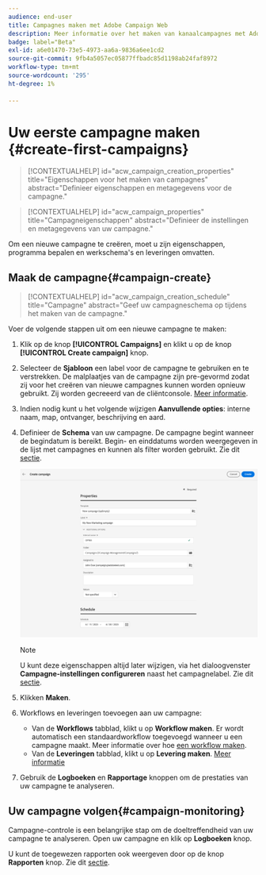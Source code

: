 ```yaml
---
audience: end-user
title: Campagnes maken met Adobe Campaign Web
description: Meer informatie over het maken van kanaalcampagnes met Adobe Campaign Web
badge: label="Beta"
exl-id: a6e01470-73e5-4973-aa6a-9836a6ee1cd2
source-git-commit: 9fb4a5057ec05877ffbadc85d1198ab24faf8972
workflow-type: tm+mt
source-wordcount: '295'
ht-degree: 1%

---
```



# Uw eerste campagne maken {#create-first-campaigns}

>[!CONTEXTUALHELP]
>id="acw_campaign_creation_properties"
>title="Eigenschappen voor het maken van campagnes"
>abstract="Definieer eigenschappen en metagegevens voor de campagne."

>[!CONTEXTUALHELP]
>id="acw_campaign_properties"
>title="Campagneigenschappen"
>abstract="Definieer de instellingen en metagegevens van uw campagne."

Om een nieuwe campagne te creëren, moet u zijn eigenschappen, programma bepalen en werkschema&#39;s en leveringen omvatten.

## Maak de campagne{#campaign-create}

>[!CONTEXTUALHELP]
>id="acw_campaign_creation_schedule"
>title="Campagne"
>abstract="Geef uw campagneschema op tijdens het maken van de campagne."

Voer de volgende stappen uit om een nieuwe campagne te maken:

1. Klik op de knop **[!UICONTROL Campaigns]** en klikt u op de knop **[!UICONTROL Create campaign]** knop.
1. Selecteer de **Sjabloon** een label voor de campagne te gebruiken en te verstrekken. De malplaatjes van de campagne zijn pre-gevormd zodat zij voor het creëren van nieuwe campagnes kunnen worden opnieuw gebruikt. Zij worden gecreeerd van de cliëntconsole.
   [Meer informatie](https://experienceleague.adobe.com/docs/campaign/automation/campaign-orchestration/marketing-campaign-templates.html).
1. Indien nodig kunt u het volgende wijzigen **Aanvullende opties**: interne naam, map, ontvanger, beschrijving en aard.
1. Definieer de **Schema** van uw campagne. De campagne begint wanneer de begindatum is bereikt. Begin- en einddatums worden weergegeven in de lijst met campagnes en kunnen als filter worden gebruikt. Zie dit [sectie](manage-campaigns.md#access-campaigns).

   ![De campagneeigenschappen definiëren](assets/campaign-properties.png)

   >[!NOTE]
   >
   >U kunt deze eigenschappen altijd later wijzigen, via het dialoogvenster **Campagne-instellingen configureren** naast het campagnelabel. Zie dit [sectie](gs-campaigns.md#campaign-dashboard).

1. Klikken **Maken**.
1. Workflows en leveringen toevoegen aan uw campagne:

   * Van de **Workflows** tabblad, klikt u op **Workflow maken**. Er wordt automatisch een standaardworkflow toegevoegd wanneer u een campagne maakt. Meer informatie over hoe [een workflow maken](../workflows/create-workflow.md).
   * Van de **Leveringen** tabblad, klikt u op **Levering maken**. [Meer informatie](../msg/gs-messages.md)

1. Gebruik de **Logboeken** en **Rapportage** knoppen om de prestaties van uw campagne te analyseren.

## Uw campagne volgen{#campaign-monitoring}

Campagne-controle is een belangrijke stap om de doeltreffendheid van uw campagne te analyseren. Open uw campagne en klik op **Logboeken** knop.

U kunt de toegewezen rapporten ook weergeven door op de knop **Rapporten** knop. Zie dit [sectie](../reporting/campaign-reports.md).



<!--
    +++WORKF
++screen
## Create a cross-channel campaign {#cross-channel-campaign}


>[!CONTEXTUALHELP]
>id="acw_campaign_creation_workflow"
>title="Workflow list"
>abstract="List of workflows available for your campaign. Use the 'Create workflow' button to add a workflow in your campaign."

In a cross-channel campaign, a single marketing communication uses different channels. Data is passed between the channels. The customer receives communication through multiple channels based on, for example, their interaction with the previous communication.

-->
<!--
existing campaign: settings button -> properties like when creation
schedule in header


About plans, programs and campaigns
Adobe Campaign allows you to plan marketing campaigns in which you can create and manage different types of activities: emails, SMS messages, push notifications, workflows, landing pages. These campaigns and their contents can be gathered into programs.

The programs and campaigns allow you to regroup and view the different marketing activities that are linked to them.

A program may contain other programs as well as campaigns, workflows, and landing pages. It appears in the timeline and help you organize your marketing activities: you can separate them by country, by brand, by unit, etc.
A campaign enables you to gather all the marketing activities of your choice under a single entity. A campaign may contain emails, SMS, push notifications, direct mails, workflows, and landing pages.
To better organize your marketing plans, Adobe recommends the following hierarchy: Program > Sub-programs > Campaigns > Workflows > Deliveries.

Reports on programs and campaigns allow you to analyze their impact. For example, you can build reports at the campaign level to aggregate data on all deliveries contained in that campaign.

Related topics:

Timeline
About dynamic reports
Creating a campaign
In programs and sub-programs, you can add campaigns. Campaigns can contain marketing activities such as emails, SMS, push notifications, workflows, and landing pages.

From the Adobe Campaign home page, select the Programs & Campaigns card and access a program or sub-program.

Click on the Create button and select Campaign.

In the Creation mode screen, select a campaign type.



The campaign types available are based on templates defined in Resources > Templates > Campaign templates. For more on this, refer to the Managing templates section.

In the Properties screen, enter the name and ID of the campaign.

Select a start and end date to your campaign. These dates only apply to the campaign itself.



Click on Create to confirm the creation of the campaign.

The campaign is created and displayed. Use the Create button to add marketing activities to your campaign.

NOTE
Depending on your license agreement, you may access only some of these activities.

You can also create a campaign from the marketing activity list. You can choose to link the marketing activity to a parent program or sub-program via the properties window of the campaign.


Programs and campaigns icons and statuses
Each program and each campaign in the list has a visual symbol and an icon whose color indicates the execution status. This status depends on the validity period of the program or the campaign.

Gray: the program/campaign has not yet started - Editing status.
Blue: the program/campaign is in progress - In progress status.
Green: the program/campaign has finished - Finished status. By default, the current date is automatically shown as the validity start date and the end date is calculated according to the start date (D+186 days). You can change these dates in the program or campaign properties.


Business.Adobe.com resources
-->
